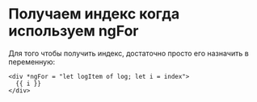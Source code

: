 # Получаем индекс когда используем ngFor

Для того чтобы получить индекс, достаточно просто его назначить в переменную:
```angular2html
<div *ngFor = "let logItem of log; let i = index">
  {{ i }}
</div>
```
